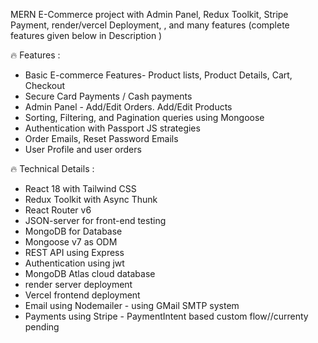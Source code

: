 
MERN E-Commerce project with Admin Panel, Redux Toolkit, Stripe Payment, render/vercel Deployment, , and many features (complete features given below in Description )

🔥 Features :
- Basic E-commerce Features- Product lists, Product Details, Cart, Checkout 
- Secure Card Payments / Cash payments
- Admin Panel - Add/Edit Orders. Add/Edit Products
- Sorting, Filtering, and Pagination queries using Mongoose
- Authentication with Passport JS strategies
- Order Emails, Reset Password Emails
- User Profile and user orders

🔥 Technical Details :
- React 18 with Tailwind CSS
- Redux Toolkit with Async Thunk
- React Router v6
- JSON-server for front-end testing
- MongoDB for Database
- Mongoose v7 as ODM
- REST API using Express
- Authentication using jwt
- MongoDB Atlas cloud database
- render server deployment 
- Vercel frontend deployment
- Email using Nodemailer - using GMail SMTP system
- Payments using Stripe - PaymentIntent based custom flow//currenty pending
